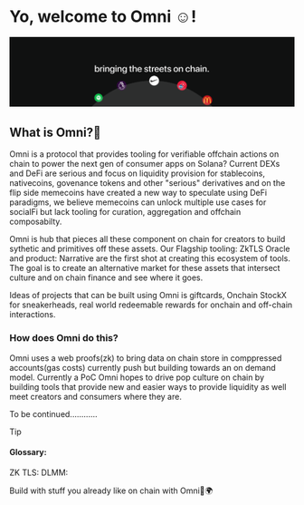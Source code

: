 # Yo, welcome to Omni ☺️!

![GitHub banner2](../assets/cover.png)


## What is Omni?🤔
Omni is a protocol that provides tooling for verifiable offchain actions on chain to power the next gen of consumer apps on Solana?
Current DEXs and DeFi are serious and focus on liquidity provision for stablecoins, nativecoins, govenance tokens and other "serious" derivatives and on the flip side memecoins have created a new way to speculate using DeFi paradigms, we believe memecoins can unlock multiple use cases for socialFi but lack tooling for curation, aggregation and offchain composabilty.


Omni is hub that pieces all these component on chain for creators to build sythetic and primitives off these assets. Our Flagship tooling: ZkTLS Oracle and product: Narrative are the first shot at creating this ecosystem of tools. The goal is to create an alternative market for these assets that intersect culture and on chain finance and see where it goes.

Ideas of projects that can be built using Omni is giftcards, Onchain StockX for sneakerheads, real world redeemable rewards for onchain and off-chain interactions.
### How does Omni do this?
Omni uses a web proofs(zk) to bring data on chain store in comppressed accounts(gas costs) currently push but building towards an on demand model. Currently a PoC Omni hopes to drive pop culture on chain by building tools that provide new and easier ways to provide liquidity as well meet creators and consumers where they are.


To be continued............


> [!TIP]
> #### Glossary:
> ZK TLS:
> DLMM: 


Build with stuff you already like on chain with Omni🚀🌍 
